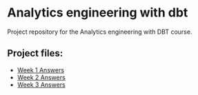 # Analytics engineering with dbt

Project repository for the Analytics engineering with DBT course.

## Project files:
- [Week 1 Answers](./projects/Week_01_Answers_README.md)
- [Week 2 Answers](./projects/Week_02_Answers_README.md)
- [Week 3 Answers](./projects/Week_03_Answers_README.md)